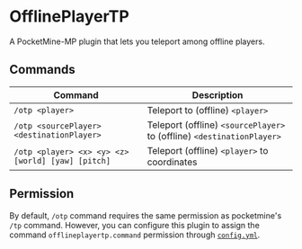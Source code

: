# OfflinePlayerTP
A PocketMine-MP plugin that lets you teleport among offline players.

## Commands
| Command  | Description |
| ------------- | ------------- |
| `/otp <player>` | Teleport to (offline) `<player>`  |
| `/otp <sourcePlayer> <destinationPlayer>` | Teleport (offline) `<sourcePlayer>` to (offline) `<destinationPlayer>`  |
| `/otp <player> <x> <y> <z> [world] [yaw] [pitch]` | Teleport (offline) `<player>` to coordinates  |

## Permission
By default, `/otp` command requires the same permission as pocketmine's `/tp` command. However, you can configure this plugin to assign the command `offlineplayertp.command` permission through [`config.yml`](https://github.com/Muqsit/OfflinePlayerTP/blob/master/resources/config.yml#L1-L9).
